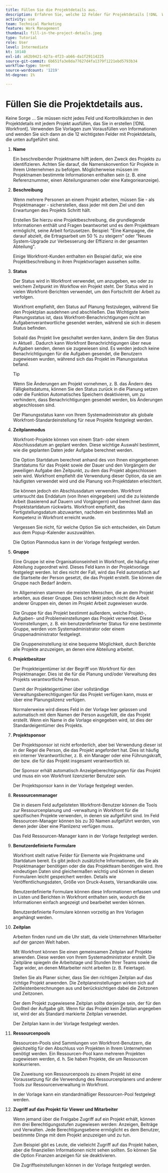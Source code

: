 ```yaml
---
title: Füllen Sie die Projektdetails aus.
description: Erfahren Sie, welche 12 Felder für Projektdetails [!DNL  Workfront] empfiehlt, beim Erstellen eines Projekts auszufüllen.
activity: use
team: Technical Marketing
feature: Work Management
thumbnail: fill-in-the-project-details.jpeg
type: Tutorial
role: User
level: Intermediate
kt: 10140
exl-id: a62b9421-627a-4f23-ab66-da1f29114225
source-git-commit: 6b651fa3e8da77627d4fa1379f1221ebd5793b34
workflow-type: tm+mt
source-wordcount: '1219'
ht-degree: 1%

---
```


# Füllen Sie die Projektdetails aus.

Keine Sorge ... Sie müssen nicht jedes Feld und Kontrollkästchen in den Projektdetails mit jedem Projekt ausfüllen, das Sie in erstellen [!DNL  Workfront]. Verwenden Sie Vorlagen zum Vorausfüllen von Informationen und wenden Sie sich dann an die 12 wichtigsten Felder mit Projektdetails, die unten aufgeführt sind.

1. **Name**

   Ein beschreibender Projektname hilft jedem, den Zweck des Projekts zu identifizieren. Achten Sie darauf, die Namenskonvention für Projekte in Ihrem Unternehmen zu befolgen. Möglicherweise müssen im Projektnamen bestimmte Informationen enthalten sein (z. B. eine Referenznummer, einen Abteilungsnamen oder eine Kategorieanzeige).


1. **Beschreibung**

   Wenn mehrere Personen an einem Projekt arbeiten, müssen Sie - als Projektmanager - sicherstellen, dass jeder mit dem Ziel und den Erwartungen des Projekts Schritt hält.

   Erstellen Sie hierzu eine Projektbeschreibung, die grundlegende Informationen enthält und Fragen beantwortet und es dem Projektteam ermöglicht, seine Arbeit fortzusetzen. Beispiel: &quot;Eine Kampagne, die darauf abzielt, die Ertragsarbeit um 50 % zu steigern&quot; oder &quot;Neues System-Upgrade zur Verbesserung der Effizienz in der gesamten Abteilung&quot;.

   Einige Workfront-Kunden enthalten ein Beispiel dafür, wie eine Projektbeschreibung in ihren Projektvorlagen aussehen sollte.

1. **Status**

   Der Status wird in Workfront verwendet, um anzugeben, wo oder zu welchem Zeitpunkt im Workflow ein Projekt steht. Der Status wird in vielen Workfront-Berichten verwendet, um den Fortschritt der Arbeit zu verfolgen.

   Workfront empfiehlt, den Status auf Planung festzulegen, während Sie den Projektplan ausdehnen und abschließen. Das Wichtigste beim Planungsstatus ist, dass Workfront-Benachrichtigungen nicht an Aufgabenverantwortliche gesendet werden, während sie sich in diesem Status befinden.

   Sobald das Projekt live geschaltet werden kann, ändern Sie den Status in Aktuell . Dadurch kann Workfront Benachrichtigungen über neue Aufgaben senden, denen sie zugewiesen sind. Es werden jedoch keine Benachrichtigungen für die Aufgaben gesendet, die Benutzern zugewiesen wurden, während sich das Projekt im Planungsstatus befand.

   >[!TIP]
   >
   >  Wenn Sie Änderungen am Projekt vornehmen, z. B. das Ändern des Fälligkeitsdatums, können Sie den Status zurück in die Planung setzen oder die Funktion Automatisches Speichern deaktivieren, um zu verhindern, dass Benachrichtigungen gesendet werden, bis Änderungen abgeschlossen sind.

   Der Planungsstatus kann von Ihrem Systemadministrator als globale Workfront-Standardeinstellung für neue Projekte festgelegt werden.

1. **Zeitplanmodus**

   Workfront-Projekte können von einem Start- oder einem Abschlussdatum an geplant werden. Diese wichtige Auswahl bestimmt, wie die geplanten Daten jeder Aufgabe berechnet werden.

   Die Option Startdatum berechnet anhand des von Ihnen eingegebenen Startdatums für das Projekt sowie der Dauer und den Vorgängern der jeweiligen Aufgabe den Zeitpunkt, zu dem das Projekt abgeschlossen sein wird. Workfront empfiehlt die Verwendung dieser Option, da sie am häufigsten verwendet wird und die Planung von Projektdaten erleichtert.

   Sie können jedoch ein Abschlussdatum verwenden. Workfront untersucht das Enddatum (von Ihnen eingegeben) und die zu leistende Arbeit (basierend auf Dauern und Vorgängern) und berechnet dann das Projektstartdatum rückwärts. Workfront empfiehlt, das Fertigstellungsdatum abzuwarten, nachdem ein bestimmtes Maß an Kompetenz in Workfront erreicht wurde.

   Vergessen Sie nicht, für welche Option Sie sich entscheiden, ein Datum aus dem Popup-Kalender auszuwählen.

   Die Option Planmodus kann in der Vorlage festgelegt werden.

1. **Gruppe**

   Eine Gruppe ist eine Organisationseinheit in Workfront, die häufig einer Abteilung zugeordnet wird. Dieses Feld kann in der Projektvorlage festgelegt werden. Ist dies nicht der Fall, wird das Feld automatisch auf die Startseite der Person gesetzt, die das Projekt erstellt. Sie können die Gruppe nach Bedarf ändern.

   Im Allgemeinen stammen die meisten Menschen, die an dem Projekt arbeiten, aus dieser Gruppe. Dies schränkt jedoch nicht die Arbeit anderer Gruppen ein, denen im Projekt Arbeit zugewiesen wurde.

   Die Gruppe für das Projekt bestimmt außerdem, welche Projekt-, Aufgaben- und Problemeinstellungen das Projekt verwendet. Diese Voreinstellungen, z. B. ein benutzerdefinierter Status für eine bestimmte Gruppe, werden vom Systemadministrator oder einem Gruppenadministrator festgelegt.

   Die Gruppeneinstellung ist eine bequeme Möglichkeit, durch Berichte alle Projekte anzuzeigen, an denen eine Abteilung arbeitet.

1. **Projektbesitzer**

   Der Projekteigentümer ist der Begriff von Workfront für den Projektmanager. Dies ist die für die Planung und/oder Verwaltung des Projekts verantwortliche Person.

   Damit der Projekteigentümer über vollständige Verwaltungsberechtigungen für das Projekt verfügen kann, muss er über eine Planungslizenz verfügen.

   Normalerweise wird dieses Feld in der Vorlage leer gelassen und automatisch mit dem Namen der Person ausgefüllt, die das Projekt erstellt. Wenn ein Name in die Vorlage eingegeben wird, ist dies der Standardeigentümer des Projekts.

1. **Projektsponsor**

   Der Projektsponsor ist nicht erforderlich, aber bei Verwendung dieser ist in der Regel die Person, die das Projekt angefordert hat. Dies ist häufig ein interner Verantwortlicher, z. B. ein Manager oder eine Führungskraft, der bzw. die für das Projekt insgesamt verantwortlich ist.

   Der Sponsor erhält automatisch Anzeigeberechtigungen für das Projekt und muss ein von Workfront lizenzierter Benutzer sein.

   Der Projektsponsor kann in der Vorlage festgelegt werden.

1. **Ressourcenmanager**

   Die in diesem Feld aufgelisteten Workfront-Benutzer können die Tools zur Ressourcenplanung und -verwaltung in Workfront für die spezifischen Projekte verwenden, in denen sie aufgeführt sind. Im Feld Ressourcen-Manager können bis zu 30 Namen aufgeführt werden, von denen jeder über eine Planlizenz verfügen muss.

   Das Feld Ressourcen-Manager kann in der Vorlage festgelegt werden.

1. **Benutzerdefinierte Formulare**

   Workfront stellt native Felder für Elemente wie Projektname und Startdatum bereit. Es gibt jedoch zusätzliche Informationen, die Sie als Projektmanager benötigen oder die das Projektteam benötigen wird. Ihre eindeutigen Daten sind gleichermaßen wichtig und können in diesen Formularen leicht gespeichert werden. Details wie Veröffentlichungsdaten, Größe von Druck-Assets, Versandkanäle usw.

   Benutzerdefinierte Formulare können diese Informationen erfassen und in Listen und Berichten in Workfront enthalten sein, wodurch die Informationen einfach angezeigt und bearbeitet werden können.

   Benutzerdefinierte Formulare können vorzeitig an Ihre Vorlagen angehängt werden.

1. **Zeitplan**

   Arbeiten finden rund um die Uhr statt, da viele Unternehmen Mitarbeiter auf der ganzen Welt haben.

   Mit Workfront können Sie einen gemeinsamen Zeitplan auf Projekte anwenden. Diese werden von Ihrem Systemadministrator erstellt. Die Zeitpläne spiegeln die Arbeitstage und Stunden Ihrer Teams sowie die Tage wider, an denen Mitarbeiter nicht arbeiten (z. B. Feiertage).

   Stellen Sie als Planer sicher, dass Sie den richtigen Zeitplan auf das richtige Projekt anwenden. Die Zeitplaneinstellungen wirken sich auf Zeitleistenberechnungen aus und berücksichtigen dabei die Zeitzonen und Zeitzonen.

   Der dem Projekt zugewiesene Zeitplan sollte derjenige sein, der für den Großteil der Aufgabe gilt. Wenn für das Projekt kein Zeitplan angegeben ist, wird der als Standard markierte Zeitplan verwendet.

   Der Zeitplan kann in der Vorlage festgelegt werden.

1. **Ressourcenpools**

   Ressourcen-Pools sind Sammlungen von Workfront-Benutzern, die gleichzeitig für den Abschluss von Projekten in Ihrem Unternehmen benötigt werden. Ein Ressourcen-Pool kann mehreren Projekten zugewiesen werden, d. h. Sie haben Projekte, die um Ressourcen konkurrieren.

   Die Zuweisung von Ressourcenpools zu einem Projekt ist eine Voraussetzung für die Verwendung des Ressourcenplaners und anderer Tools zur Ressourcenverwaltung in Workfront.

   In der Vorlage kann ein standardmäßiger Ressourcen-Pool festgelegt werden.

1. **Zugriff auf das Projekt für Viewer und Mitarbeiter**

   Wenn jemand über die Freigabe Zugriff auf ein Projekt erhält, können ihm drei Berechtigungsstufen zugewiesen werden: Anzeigen, Beiträge und Verwalten. Jede Berechtigungsebene ermöglicht es dem Benutzer, bestimmte Dinge mit dem Projekt anzuzeigen und zu tun.

   Zum Beispiel gibt es Leute, die vielleicht Zugriff auf das Projekt haben, aber die finanziellen Informationen nicht sehen sollten. So können Sie die Option Finanzen anzeigen für sie deaktivieren.

   Die Zugriffseinstellungen können in der Vorlage festgelegt werden.
